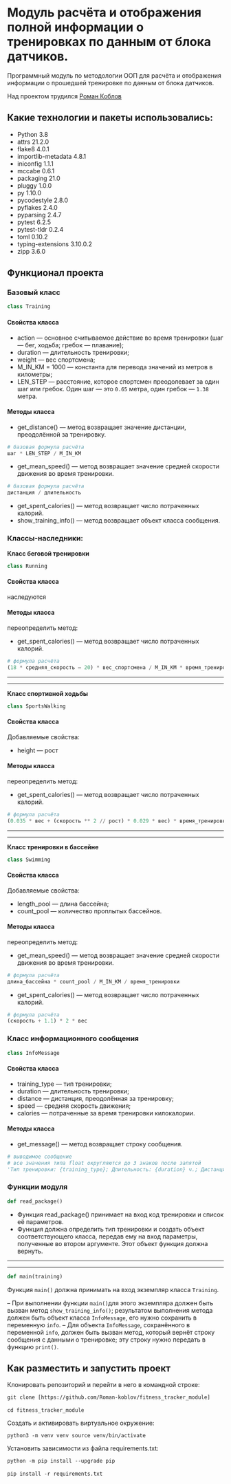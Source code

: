 # Модуль расчёта и отображения полной информации о тренировках по данным от блока датчиков.

Программный модуль по методологии ООП для расчёта и отображения информации
о прошедшей тренировке по данным от блока датчиков.

Над проектом трудился
[Роман Коблов](https://github.com/Roman-koblov/)

## Какие технологии и пакеты использовались:

* Python 3.8
* attrs 21.2.0
* flake8 4.0.1
* importlib-metadata 4.8.1
* iniconfig 1.1.1
* mccabe 0.6.1
* packaging 21.0
* pluggy 1.0.0
* py 1.10.0
* pycodestyle 2.8.0
* pyflakes 2.4.0
* pyparsing 2.4.7
* pytest 6.2.5
* pytest-tldr 0.2.4
* toml 0.10.2
* typing-extensions 3.10.0.2
* zipp 3.6.0

## Функционал проекта

### __Базовый класс__
```python
class Training
```
#### Свойства класса

* action — основное считываемое действие во время тренировки (шаг — бег, ходьба; гребок — плавание);
* duration — длительность тренировки;
* weight — вес спортсмена;
* M_IN_KM = 1000 — константа для перевода значений из метров в километры;
* LEN_STEP — расстояние, которое спортсмен преодолевает за один шаг или гребок. Один шаг — это  `0.65` метра, один гребок — `1.38` метра.

#### Методы класса

* get_distance() — метод возвращает значение дистанции, преодолённой за тренировку.
```python
# базовая формула расчёта
шаг * LEN_STEP / M_IN_KM
```
* get_mean_speed() — метод возвращает значение средней скорости движения во время тренировки.
```python
# базовая формула расчёта
дистанция / длительность
```
* get_spent_calories() — метод возвращает число потраченных калорий.
* show_training_info() — метод возвращает объект класса сообщения.

### Классы-наследники:
__Класс беговой тренировки__
```python
class Running
```
#### Свойства класса
наследуются

#### Методы класса
переопределить метод:
* get_spent_calories() — метод возвращает число потраченных калорий.
```python
# формула расчёта
(18 * средняя_скорость – 20) * вес_спортсмена / M_IN_KM * время_тренировки_в_минутах
```
---
---
__Класс спортивной ходьбы__
```python
class SportsWalking
```
#### Свойства класса
Добавляемые свойства:
* height — рост

#### Методы класса
переопределить метод:
* get_spent_calories() — метод возвращает число потраченных калорий.
```python
# формула расчёта
(0.035 * вес + (скорость ** 2 // рост) * 0.029 * вес) * время_тренировки_в_минутах
```
---
---
__Класс тренировки в бассейне__
```python
class Swimming
```
#### Свойства класса
Добавляемые свойства:
* length_pool — длина бассейна;
* count_pool — количество проплытых бассейнов.

#### Методы класса
переопределить метод:
* get_mean_speed() — метод возвращает значение средней скорости движения во время тренировки.
```python
# формула расчёта
длина_бассейна * count_pool / M_IN_KM / время_тренировки
```
* get_spent_calories() — метод возвращает число потраченных калорий.
```python
# формула расчёта
(скорость + 1.1) * 2 * вес
```
### __Класс информационного сообщения__
```python
class InfoMessage
```
#### Свойства класса
* training_type — тип тренировки;
* duration — длительность тренировки;
* distance — дистанция, преодолённая за тренировку;
* speed — средняя скорость движения;
* calories — потраченные за время тренировки килокалории.


#### Методы класса

* get_message() — метод возвращает строку сообщения.
```python
# выводимое сообщение
# все значения типа float округляются до 3 знаков после запятой
'Тип тренировки: {training_type}; Длительность: {duration} ч.; Дистанция: {distance} км; Ср. скорость: {speed} км/ч; Потрачено ккал: {calories}'.
```

### Функции модуля
```python
def read_package()
```
* Функция read_package() принимает на вход код тренировки и список её параметров.
* Функция должна определить тип тренировки и создать объект соответствующего класса,
передав ему на вход параметры, полученные во втором аргументе. Этот объект функция должна вернуть.

---
---
```python
def main(training)
```
Функция `main()` должна принимать на вход экземпляр класса `Training`.

– При выполнении функции `main()`для этого экземпляра должен быть вызван метод `show_training_info()`;
результатом выполнения метода должен быть объект класса `InfoMessage`, его нужно сохранить в переменную `info`.
– Для объекта `InfoMessage`, сохранённого в переменной `info`, должен быть вызван метод,
который вернёт строку сообщения с данными о тренировке; эту строку нужно передать в функцию `print()`.

## Как разместить и запустить проект

Клонировать репозиторий и перейти в него в командной строке:

<pre><code>git clone [https://github.com/Roman-koblov/fitness_tracker_module]</code>

<code>cd fitness_tracker_module</code></pre>

Cоздать и активировать виртуальное окружение:

<pre><code>python3 -m venv venv source venv/bin/activate</code></pre>

Установить зависимости из файла requirements.txt:

<pre><code>python -m pip install --upgrade pip</code>

<code>pip install -r requirements.txt</code></pre>
